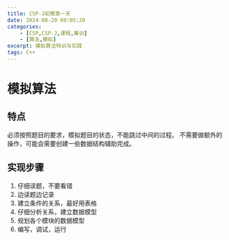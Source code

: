 ```yaml
---
title: CSP-J初赛第一天
date: 2024-08-20 09:05:20
categories:
    - [CSP,CSP-J,课程,集训]
    - [算法,模拟]
excerpt: 模拟算法特训与实践
tags: C++
---
```


# 模拟算法

## 特点
必须按照题目的要求，模拟题目的状态，不能跳过中间的过程。
不需要做额外的操作，可能会需要创建一些数据结构辅助完成。

## 实现步骤

1. 仔细读题，不要看错
2. 边读题边记录
3. 建立条件的关系，最好用表格
4. 仔细分析关系，建立数据模型
5. 规划各个模块的数据模型
6. 编写，调试，运行
